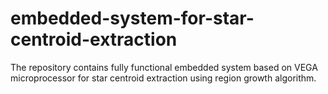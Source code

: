 # embedded-system-for-star-centroid-extraction
The repository contains fully functional embedded system based on VEGA microprocessor for star centroid extraction using region growth algorithm.
